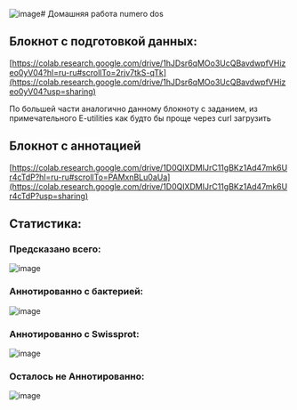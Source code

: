 ![image](https://github.com/user-attachments/assets/abacbd58-023b-45c4-8c68-5cc1968413c6)# Домашняя работа numero dos
## Блокнот с подготовкой данных:
[https://colab.research.google.com/drive/1hJDsr6qMOo3UcQBavdwpfVHizeo0yV04?hl=ru-ru#scrollTo=2rjv7tkS-qTk](https://colab.research.google.com/drive/1hJDsr6qMOo3UcQBavdwpfVHizeo0yV04?usp=sharing)

По большей части аналогично данному блокноту с заданием, из примечательного E-utilities как будто бы проще через curl загрузить
## Блокнот c аннотацией
[https://colab.research.google.com/drive/1D0QlXDMIJrC11gBKz1Ad47mk6Ur4cTdP?hl=ru-ru#scrollTo=PAMxnBLu0aUa](https://colab.research.google.com/drive/1D0QlXDMIJrC11gBKz1Ad47mk6Ur4cTdP?usp=sharing)

## Статистика:
### Предсказано всего:
![image](https://github.com/user-attachments/assets/b42c66b8-d595-4afa-aac6-b3396e26ccec)
### Аннотированно с бактерией:
![image](https://github.com/user-attachments/assets/b1631181-b3a6-42be-83e3-04580af471cf)
### Аннотированно с Swissprot:
![image](https://github.com/user-attachments/assets/645dadea-868a-415a-bf68-2ce7112c8978)
### Осталось не Аннотированно:
![image](https://github.com/user-attachments/assets/41550cc4-5ea1-4f84-8f4b-1548d5f60b3d)
